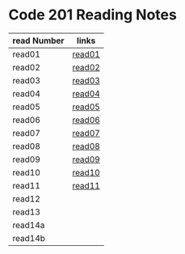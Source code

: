 # Code 201 Reading Notes

read Number | links
---------|------
read01 | [read01](read01)
read02 |[read02](read02)
read03 |[read03](read03)
read04 |[read04](read04)
read05 |[read05](read05)
read06 |[read06](read06)
read07 |[read07](read07)
read08 |[read08](read08)
read09 |[read09](read09)
read10 |[read10](read10)
read11 |[read11](read11)
read12 |
read13 |
read14a |
read14b |